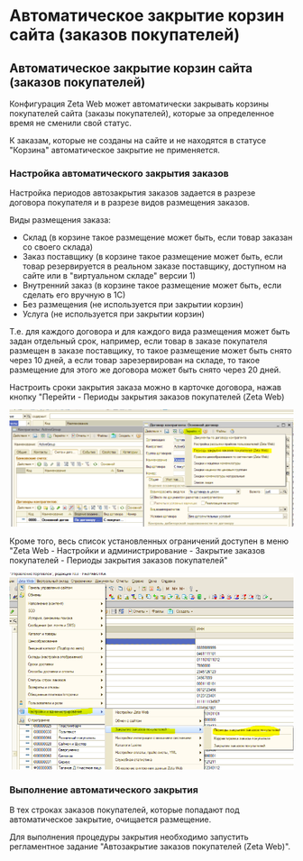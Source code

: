 # Автоматическое закрытие корзин сайта \(заказов покупателей\)

## Автоматическое закрытие корзин сайта \(заказов покупателей\)

Конфигурация Zeta Web может автоматически закрывать корзины покупателей сайта \(заказы покупателей\), которые за определенное время не сменили свой статус.

К заказам, которые не созданы на сайте и не находятся в статусе "Корзина" автоматическое закрытие не применяется.

### Настройка автоматического закрытия заказов

Настройка периодов автозакрытия заказов задается в разрезе договора покупателя и в разрезе видов размещения заказов.

Виды размещения заказа:

* Склад \(в корзине такое размещение может быть, если товар заказан со своего склада\)
* Заказ поставщику \(в корзине такое размещение может быть, если товар резервируется в реальном заказе поставщику, доступном на сайте или в "виртуальном складе" версии 1\)
* Внутренний заказ \(в корзине такое размещение может быть, если сделать его вручную в 1С\)
* Без размещения \(не используется при закрытии корзин\)
* Услуга \(не используется при закрытии корзин\)

Т.е. для каждого договора и для каждого вида размещения может быть задан отдельный срок, например, если товар в заказе покупателя размещен в заказе поставщику, то такое размещение может быть снято через 10 дней, а если товар зарезервирован на складе, то такое размещение для этого же договора может быть снято через 20 дней.

Настроить сроки закрытия заказа можно в карточке договора, нажав кнопку "Перейти - Периоды закрытия заказов покупателей \(Zeta Web\)

![](../.gitbook/assets/image%20%28429%29.png)

Кроме того, весь список установленных ограничений доступен в меню "Zeta Web - Настройки и администрирование - Закрытие заказов покупателей - Периоды закрытия заказов покупателей"

![](../.gitbook/assets/image%20%28465%29.png)

### Выполнение автоматического закрытия

В тех строках заказов покупателей, которые попадают под автоматическое закрытие, очищается размещение. 

Для выполнения процедуры закрытия необходимо запустить регламентное задание "Автозакрытие заказов покупателей \(Zeta Web\)".

